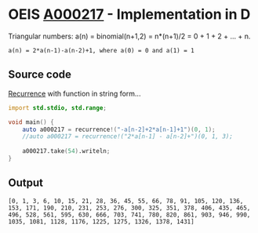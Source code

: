 # OEIS [A000217](https://oeis.org/A000217) - Implementation in D

Triangular numbers: a(n) = binomial(n+1,2) = n*(n+1)/2 = 0 + 1 + 2 + ... + n.
 
`a(n) = 2*a(n-1)-a(n-2)+1, where a(0) = 0 and a(1) = 1`

## Source code

[Recurrence](https://dlang.org/library/std/range/recurrence.html) with function in string form...

```d
import std.stdio, std.range;

void main() {
    auto a000217 = recurrence!("-a[n-2]+2*a[n-1]+1")(0, 1);
    //auto a000217 = recurrence!("2*a[n-1] - a[n-2]+")(0, 1, 3);
    
    a000217.take(54).writeln;
}
```
## Output

```text
[0, 1, 3, 6, 10, 15, 21, 28, 36, 45, 55, 66, 78, 91, 105, 120, 136, 153, 171, 190, 210, 231, 253, 276, 300, 325, 351, 378, 406, 435, 465, 496, 528, 561, 595, 630, 666, 703, 741, 780, 820, 861, 903, 946, 990, 1035, 1081, 1128, 1176, 1225, 1275, 1326, 1378, 1431]
```
